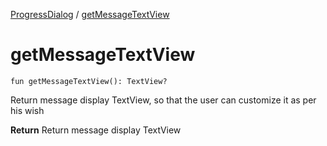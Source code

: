 [ProgressDialog](index.md) / [getMessageTextView](./get-message-text-view.md)

# getMessageTextView

`fun getMessageTextView(): TextView?`

Return message display TextView, so that the user can customize it as per his wish

**Return**
Return message display TextView

